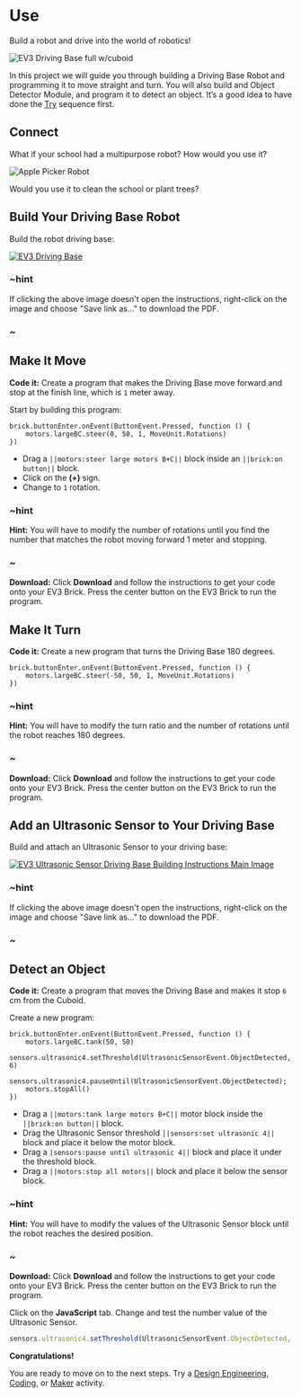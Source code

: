 # Use

Build a robot and drive into the world of robotics!

![EV3 Driving Base full w/cuboid](/static/getting-started/EV3_GettingStarted_13.jpg)

In this project we will guide you through building a Driving Base Robot and programming it to move straight and turn. You will also build and Object Detector Module, and program it to detect an object. It’s a good idea to have done the [Try](/getting-started/try) sequence first.

## Connect

What if your school had a multipurpose robot? How would you use it?

![Apple Picker Robot](/static/getting-started/02_ApplePickerRobot.jpg)

Would you use it to clean the school or plant trees?

## Build Your Driving Base Robot

Build the robot driving base:

[![EV3 Driving Base](/static/lessons/common/ev3-driving-base.jpg)](https://le-www-live-s.legocdn.com/sc/media/lessons/mindstorms-ev3/building-instructions/ev3-rem-driving-base-79bebfc16bd491186ea9c9069842155e.pdf)

### ~hint

If clicking the above image doesn't open the instructions, right-click on the image and choose "Save link as..." to download the PDF.

### ~

## Make It Move

**Code it:** Create a program that makes the Driving Base move forward and stop at the finish line, which is `1` meter away.

Start by building this program:

```blocks
brick.buttonEnter.onEvent(ButtonEvent.Pressed, function () {
    motors.largeBC.steer(0, 50, 1, MoveUnit.Rotations)
})
```

* Drag a `||motors:steer large motors B+C||` block inside an `||brick:on button||` block.
* Click on the **(+)** sign.
* Change to `1` rotation.

### ~hint

**Hint:** You will have to modify the number of rotations until you find the number that matches the robot moving forward 1 meter and stopping.

### ~

**Download:** Click **Download** and follow the instructions to get your code onto your EV3 Brick. Press the center button on the EV3 Brick to run the program.

## Make It Turn

**Code it:** Create a new program that turns the Driving Base 180 degrees.

```blocks
brick.buttonEnter.onEvent(ButtonEvent.Pressed, function () {
    motors.largeBC.steer(-50, 50, 1, MoveUnit.Rotations)
})
```

### ~hint

**Hint:** You will have to modify the turn ratio and the number of rotations until the robot reaches 180 degrees.

### ~

**Download:** Click **Download** and follow the instructions to get your code onto your EV3 Brick. Press the center button on the EV3 Brick to run the program.

## Add an Ultrasonic Sensor to Your Driving Base

Build and attach an Ultrasonic Sensor to your driving base:

[![EV3 Ultrasonic Sensor Driving Base Building Instructions Main Image](/static/lessons/common/ev3-ultrasonic-sensor-driving-base.jpg)](https://le-www-live-s.legocdn.com/sc/media/lessons/mindstorms-ev3/building-instructions/ev3-ultrasonic-sensor-driving-base-61ffdfa461aee2470b8ddbeab16e2070.pdf)

### ~hint

If clicking the above image doesn't open the instructions, right-click on the image and choose "Save link as..." to download the PDF.

### ~

## Detect an Object

**Code it:** Create a program that moves the Driving Base and makes it stop `6` cm from the Cuboid.

Create a new program:

```blocks
brick.buttonEnter.onEvent(ButtonEvent.Pressed, function () {
    motors.largeBC.tank(50, 50)
    sensors.ultrasonic4.setThreshold(UltrasonicSensorEvent.ObjectDetected, 6)
    sensors.ultrasonic4.pauseUntil(UltrasonicSensorEvent.ObjectDetected);
    motors.stopAll()
})
```

* Drag a `||motors:tank large motors B+C||` motor block inside the `||brick:on button||` block.
* Drag the Ultrasonic Sensor threshold `||sensors:set ultrasonic 4||` block and place it below the motor block.
* Drag a `|sensors:pause until ultrasonic 4||` block and place it under the threshold block.
* Drag a `||motors:stop all motors||` block and place it below the sensor block.

### ~hint

**Hint:** You will have to modify the values of the Ultrasonic Sensor block until the robot reaches the desired position.

### ~

**Download:** Click **Download** and follow the instructions to get your code onto your EV3 Brick. Press the center button on the EV3 Brick to run the program.

Click on the **JavaScript** tab. Change and test the number value of the Ultrasonic Sensor.

```typescript
sensors.ultrasonic4.setThreshold(UltrasonicSensorEvent.ObjectDetected, 10)
```

**Congratulations!**

You are ready to move on to the next steps. Try a [Design Engineering](/design-engineering), [Coding](/coding), or [Maker](/maker) activity.